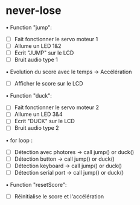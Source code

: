 # never-lose

• Function "jump":
- [ ] Fait fonctionner le servo moteur 1
- [ ] Allume un LED 1&2
- [ ] Ecrit "JUMP" sur le LCD
- [ ] Bruit audio type 1

• Evolution du score avec le temps -> Accélération
- [ ] Afficher le score sur le LCD 


• Function "duck":
- [ ] Fait fonctionner le servo moteur 2
- [ ] Allume un LED 3&4
- [ ] Ecrit "DUCK" sur le LCD
- [ ] Bruit audio type 2

• for loop :
- [ ] Détection avec photores -> call jump() or duck()
- [ ] Détection button -> call jump() or duck()
- [ ] Détection keyboard -> call jump() or duck()
- [ ] Détection serial port -> call jump() or duck()

• Function "resetScore":
- [ ] Réinitialise le score et l'accélération

